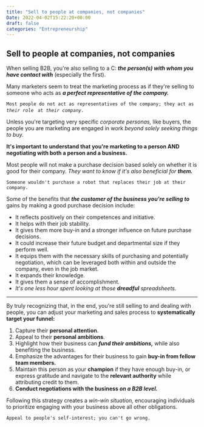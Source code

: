 ```yaml
---
title: "Sell to people at companies, not companies"
Date: 2022-04-02T15:22:20+00:00
draft: false
categories: "Entrepreneurship"
---
```

## Sell to people at companies, not companies

When selling B2B, you're also selling to a C: ***the person(s) with whom you have contact with*** (especially the first).

Many marketers seem to treat the marketing process as if they're selling to someone who acts as ***a perfect representative of the company.***

`Most people do not act as representatives of the company; they act as `*`their role `* `at `*`their company.`*

Unless you're targeting very specific *corporate personas,* like buyers, the people you are marketing are engaged in work *beyond solely seeking things to buy.*

**It's important to understand that you're marketing to a person AND negotiating with both a person and a business.**

Most people will not make a purchase decision based solely on whether it is good for their company. *They want to know if it's also beneficial for **them.***

`Someone wouldn't purchase a robot that replaces their job at their company.`

Some of the benefits that ***the customer of the business you're selling to*** gains by making a good purchase decision include:

- It reflects positively on their competences and initiative.
- It helps with their job stability.
- It gives them more buy-in and a stronger influence on future purchase decisions.
- It could increase their future budget and departmental size if they perform well.
- It equips them with the necessary skills of purchasing and potentially negotiation, which can be leveraged both within and outside the company, even in the job market.
- It expands their knowledge.
- It gives them a sense of accomplishment.
- *It's one less hour spent looking at those **dreadful** spreadsheets.*

---

By truly recognizing that, in the end, you're still selling to and dealing with people, you can adjust your marketing and sales process to **systematically target your funnel:**

1. Capture their **personal attention**.
2. Appeal to their **personal ambitions**.
3. Highlight how their business can ***fund their ambitions,*** while also benefiting the business.
4. Emphasize the advantages for their business to gain **buy-in from fellow team members.**
5. Maintain this person as your **champion** if they have enough buy-in, or express gratitude and navigate to the **relevant authority** while attributing credit to them.
6. **Conduct negotiations with the business *on a B2B level.***

Following this strategy creates a *win-win situation,* encouraging individuals to prioritize engaging with your business above all other obligations.

`Appeal to people's self-interest; you can't go wrong.`